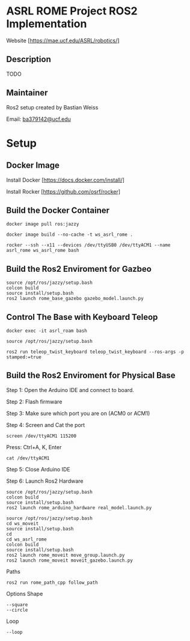# ASRL ROME Project ROS2 Implementation
Website [https://mae.ucf.edu/ASRL/robotics/]

## Description
TODO

## Maintainer
Ros2 setup created by Bastian Weiss

Email: ba379142@ucf.edu

# Setup
## Docker Image
Install Docker
[https://docs.docker.com/install/]

Install Rocker
[https://github.com/osrf/rocker]

## Build the Docker Container
```
docker image pull ros:jazzy
```
```
docker image build --no-cache -t ws_asrl_rome .
```
```
rocker --ssh --x11 --devices /dev/ttyUSB0 /dev/ttyACM1 --name asrl_rome ws_asrl_rome bash
```

## Build the Ros2 Enviroment for Gazbeo
```
source /opt/ros/jazzy/setup.bash
colcon build
source install/setup.bash
ros2 launch rome_base_gazebo gazebo_model.launch.py
```
## Control The Base with Keyboard Teleop
```
docker exec -it asrl_roam bash
```
```
source /opt/ros/jazzy/setup.bash
```
```
ros2 run teleop_twist_keyboard teleop_twist_keyboard --ros-args -p stamped:=true
```

## Build the Ros2 Enviroment for Physical Base

Step 1: Open the Arduino IDE and connect to board.

Step 2: Flash firmware

Step 3: Make sure which port you are on (ACM0 or ACM1)

Step 4: Screen and Cat the port
```
screen /dev/ttyACM1 115200
```
Press: Ctrl+A, K, Enter
```
cat /dev/ttyACM1
```
Step 5: Close Arduino IDE

Step 6: Launch Ros2 Hardware
```
source /opt/ros/jazzy/setup.bash
colcon build
source install/setup.bash
ros2 launch rome_arduino_hardware real_model.launch.py
```
```
source /opt/ros/jazzy/setup.bash
cd ws_moveit
source install/setup.bash
cd
cd ws_asrl_rome
colcon build
source install/setup.bash
ros2 launch rome_moveit move_group.launch.py
ros2 launch rome_moveit moveit_gazebo.launch.py
```
Paths
```
ros2 run rome_path_cpp follow_path
```
Options
Shape
```
--square
--circle
```
Loop
```
--loop
```

